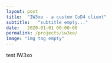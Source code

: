 ```yaml
---
layout: post
title:  "IW3xo - a custom CoD4 client"
subtitle:   "subtitle empty..."
date:   2020-01-01 00:00:00
permalink: /projects/iw3xo/
image: "img tag empty"
---
```

test IW3xo
